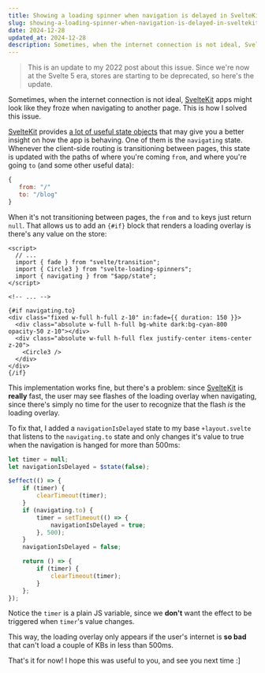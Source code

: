 ```yaml
---
title: Showing a loading spinner when navigation is delayed in SvelteKit - Updated
slug: showing-a-loading-spinner-when-navigation-is-delayed-in-sveltekit-updated
date: 2024-12-28
updated_at: 2024-12-28
description: Sometimes, when the internet connection is not ideal, SvelteKit apps might look like they froze when navigating to another page. This is how I solved this issue. Again.
---
```

> This is an update to my 2022 post about this issue.
> Since we're now at the Svelte 5 era, stores are starting to be deprecated, so here's the update.

Sometimes, when the internet connection is not ideal, [SvelteKit](/notes/SvelteKit) apps might look like they froze when navigating to another page. This is how I solved this issue.

[SvelteKit](/notes/SvelteKit) provides [a lot of useful state objects](https://svelte.dev/docs/kit/$app-state) that may give you a better insight on how the app is behaving. One of them is the `navigating` state. Whenever the client-side routing is transitioning between pages, this state is updated with the paths of where you're coming `from`, and where you're going `to` (and some other useful data):

```js
{
   from: "/"
   to: "/blog"
}
```

When it's not transitioning between pages, the `from` and `to` keys just return `null`. That allows us to add an `{#if}` block that renders a loading overlay is there's any value on the store:

```svelte
<script>
  // ...
  import { fade } from "svelte/transition";
  import { Circle3 } from "svelte-loading-spinners";
  import { navigating } from "$app/state";
</script>

<!-- ... -->

{#if navigating.to}
<div class="fixed w-full h-full z-10" in:fade={{ duration: 150 }}>
  <div class="absolute w-full h-full bg-white dark:bg-cyan-800 opacity-50 z-10"></div>
  <div class="absolute w-full h-full flex justify-center items-center z-20">
    <Circle3 />
  </div>
</div>
{/if}
```

This implementation works fine, but there's a problem: since [SvelteKit](/notes/SvelteKit) is **really** fast, the user may see flashes of the loading overlay when navigating, since there's simply no time for the user to recognize that the flash *is* the loading overlay.

To fix that, I added a `navigationIsDelayed` state to my base `+layout.svelte` that listens to the `navigating.to` state and only changes it's value to true when the navigation is hanged for more than 500ms:

```js
let timer = null;
let navigationIsDelayed = $state(false);

$effect(() => {
	if (timer) {
		clearTimeout(timer);
	}
	if (navigating.to) {
		timer = setTimeout(() => {
			navigationIsDelayed = true;
		}, 500);
	}
	navigationIsDelayed = false;

	return () => {
		if (timer) {
			clearTimeout(timer);
		}
	};
});
```

Notice the `timer` is a plain JS variable, since we **don't** want the effect to be triggered when `timer`'s value changes. 

This way, the loading overlay only appears if the user's internet is **so bad** that can't load a couple of KBs in less than 500ms.

That's it for now! I hope this was useful to you, and see you next time :]